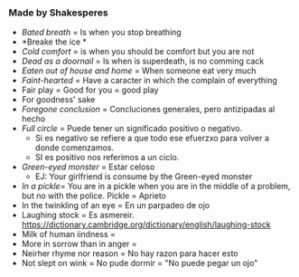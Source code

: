 
### Made by Shakesperes

- *Bated breath* = Is when you stop breathing 
- *Breake the ice *
- *Cold comfort* = is when you should be comfort but you are not
- *Dead as a doornail* = Is when is superdeath, is no comming cack
- *Eaten out of house and home* = When someone eat very much
- *Faint-hearted* = Have a caracter in which the complain  of everything
- Fair play = Good for you = good play
- For goodness' sake
- *Foregone conclusion* = Concluciones generales, pero antizipadas al hecho
- *Full circle* = Puede tener un significado positivo o negativo. 
	- Si es negativo se refiere a que todo ese efuerzxo para volver a donde comenzamos. 
	- SI es positivo nos referimos a un ciclo. 
- *Green-eyed monster* = Estar celoso 
	- EJ: Your girlfriend is consume by the Green-eyed monster
- *In a pickle*= You are in a pickle when you are in the middle of a problem, but no with the police. Pickle = Aprieto
- In the twinkling of an eye = En un parpadeo de ojo
- Laughing stock = Es asmereir. https://dictionary.cambridge.org/dictionary/english/laughing-stock
- Milk of human iindness = 
- More in sorrow than in anger =
- Neirher rhyme nor reason = No hay razon para hacer esto
- Not slept on wink = No pude dormir = "No puede pegar un ojo"
